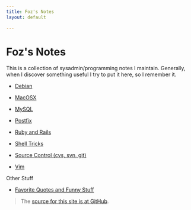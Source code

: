 ```yaml
---
title: Foz's Notes
layout: default

---
```


Foz's Notes
===========

This is a collection of sysadmin/programming notes I maintain. Generally, when I discover something  useful I try to put it here, so I remember it. 


* [Debian](debian-notes.html)

* [MacOSX](macosx.html)

* [MySQL](mysql-notes.html)

* [Postfix](postfix-notes.html)

* [Ruby and Rails](ruby-and-rails-notes.html)

* [Shell Tricks](shell-tricks.html)

* [Source Control (cvs, svn, git)](source-control-notes.html)

* [Vim](vim-notes.html)


Other Stuff

* [Favorite Quotes and Funny Stuff](code_quotes.html)

> The [source for this site is at GitHub](http://github.com/foz/foz.github.com). 
